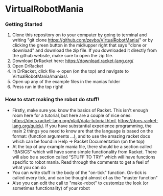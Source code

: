 # VirtualRobotMania

### Getting Started
1. Clone this repository on to your computer by going to terminal and writing "git clone https://github.com/zevbo/VirtualRobotMania/" or by clicking the green button in the mid/upper right that says "clone or download" and download the zip file. If you downloaded it directly from the github website, make sure to open the zip file.
2. Download DrRacket here: https://download.racket-lang.org/
3. Open DrRacket
4. In DrRacket, click file -> open (on the top) and navigate to VirtualRobotMania/manias/.
5. Open up any of the example files in the manias folder
6. Press run in the top right!

### How to start making the robot do stuff!
- Firstly, make sure you know the basics of Racket. This isn't enough room here for a tutorial, but here are a couple of nice ones: https://docs.racket-lang.org/plait/data-tutorial.html, https://docs.racket-lang.org/quick/. If you have substantial experience programming, the main 2 things you need to know are that the language is based on the format: (function arguments ...), and to use the amazing racket docs which can be found in Help -> Racket Documentation (on the top)
- At the top of any example mania file, there should be a section called "BASICS" which will have some simple functionality from Racket. There will also be a section called "STUFF TO TRY" which will have functions specific to robot mania. Read through the comments to get a feel of what you can do
- You can write stuff in the body of the "on-tick" function. On-tick is called every tick, and can be thought almost of as the "master function"
- Also you can edit the call to "make-robot" to customize the look (or sometimes functionality) of your robot
